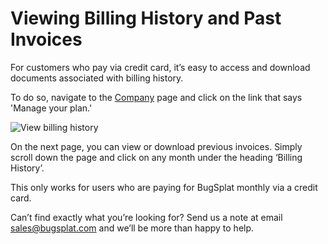 # Viewing Billing History and Past Invoices

For customers who pay via credit card, it’s easy to access and download documents associated with billing history.

To do so, navigate to the [Company](https://app.bugsplat.com/v2/company) page and click on the link that says 'Manage your plan.'

![View billing history](https://www.bugsplat.com/assets/img/docs/manage-your-plan-1.png)

On the next page, you can view or download previous invoices. Simply scroll down the page and click on any month under the heading ‘Billing History’.

This only works for users who are paying for BugSplat monthly via a credit card.

Can’t find exactly what you’re looking for? Send us a note at email [sales@bugsplat.com](mailto:sales@bugsplat.com) and we’ll be more than happy to help.

